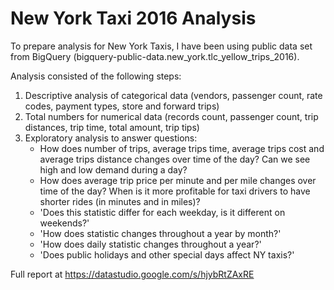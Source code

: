 # New York Taxi 2016 Analysis

To prepare analysis for New York Taxis, I have been using public data set from BigQuery (bigquery-public-data.new_york.tlc_yellow_trips_2016).

Analysis consisted of the following steps:
1. Descriptive analysis of categorical data (vendors, passenger count, rate codes, payment types, store and forward trips)
2. Total numbers for numerical data (records count, passenger count, trip distances, trip time, total amount, trip tips)
3. Exploratory analysis to answer questions:
    * How does number of trips, average trips time, average trips cost and average trips distance changes over time of the day? Can we see high and low demand during a day?
    * How does average trip price per minute and per mile changes over time of the day? When is it more profitable for taxi drivers to have shorter rides (in minutes and in miles)?
    * 'Does this statistic differ for each weekday, is it different on weekends?'
    * 'How does statistic changes throughout a year by month?'
    * 'How does daily statistic changes throughout a year?'
    * 'Does public holidays and other special days affect NY taxis?'
    
Full report at https://datastudio.google.com/s/hjybRtZAxRE
